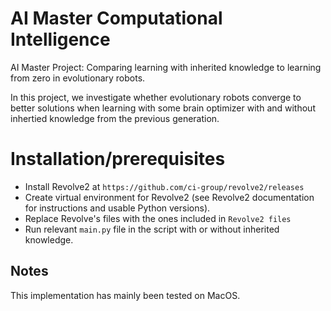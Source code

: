 # AI Master Computational Intelligence
AI Master Project: Comparing learning with inherited knowledge to learning from zero in evolutionary robots.

In this project, we investigate whether evolutionary robots converge to better solutions when learning with some brain optimizer with and without inhertied knowledge from the previous generation.

# Installation/prerequisites
- Install Revolve2 at ```https://github.com/ci-group/revolve2/releases```
- Create virtual environment for Revolve2 (see Revolve2 documentation for instructions and usable Python versions).
- Replace Revolve's files with the ones included in `Revolve2 files` 
- Run relevant ```main.py``` file in the script with or without inherited knowledge.

## Notes
This implementation has mainly been tested on MacOS.